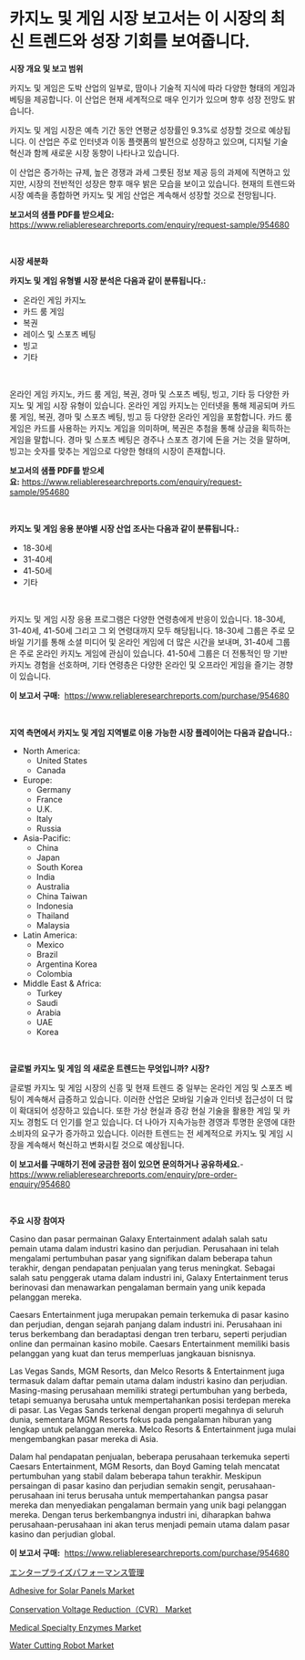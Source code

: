 <p><h1>카지노 및 게임 시장 보고서는 이 시장의 최신 트렌드와 성장 기회를 보여줍니다.</h1></p><p><strong>시장 개요 및 보고 범위</strong></p>
<p><p>카지노 및 게임은 도박 산업의 일부로, 땀이나 기술적 지식에 따라 다양한 형태의 게임과 베팅을 제공합니다. 이 산업은 현재 세계적으로 매우 인기가 있으며 향후 성장 전망도 밝습니다. </p><p>카지노 및 게임 시장은 예측 기간 동안 연평균 성장률인 9.3%로 성장할 것으로 예상됩니다. 이 산업은 주로 인터넷과 이동 플랫폼의 발전으로 성장하고 있으며, 디지털 기술 혁신과 함께 새로운 시장 동향이 나타나고 있습니다. </p><p>이 산업은 증가하는 규제, 높은 경쟁과 과세 그릇된 정보 제공 등의 과제에 직면하고 있지만, 시장의 전반적인 성장은 향후 매우 밝은 모습을 보이고 있습니다. 현재의 트렌드와 시장 예측을 종합하면 카지노 및 게임 산업은 계속해서 성장할 것으로 전망됩니다.</p></p>
<p><strong>보고서의 샘플 PDF를 받으세요:</strong> <a href="https://www.reliableresearchreports.com/enquiry/request-sample/954680">https://www.reliableresearchreports.com/enquiry/request-sample/954680</a></p>
<p>&nbsp;</p>
<p><strong>시장 세분화</strong></p>
<p><strong>카지노 및 게임 유형별 시장 분석은 다음과 같이 분류됩니다.:</strong></p>
<p><ul><li>온라인 게임 카지노</li><li>카드 룸 게임</li><li>복권</li><li>레이스 및 스포츠 베팅</li><li>빙고</li><li>기타</li></ul></p>
<p>&nbsp;</p>
<p><p>온라인 게임 카지노, 카드 룸 게임, 복권, 경마 및 스포츠 베팅, 빙고, 기타 등 다양한 카지노 및 게임 시장 유형이 있습니다. 온라인 게임 카지노는 인터넷을 통해 제공되며 카드 룸 게임, 복권, 경마 및 스포츠 베팅, 빙고 등 다양한 온라인 게임을 포함합니다. 카드 룸 게임은 카드를 사용하는 카지노 게임을 의미하며, 복권은 추첨을 통해 상금을 획득하는 게임을 말합니다. 경마 및 스포츠 베팅은 경주나 스포츠 경기에 돈을 거는 것을 말하며, 빙고는 숫자를 맞추는 게임으로 다양한 형태의 시장이 존재합니다.</p></p>
<p><strong>보고서의 샘플 PDF를 받으세요:</strong>&nbsp;<a href="https://www.reliableresearchreports.com/enquiry/request-sample/954680">https://www.reliableresearchreports.com/enquiry/request-sample/954680</a></p>
<p>&nbsp;</p>
<p><strong> 카지노 및 게임 응용 분야별 시장 산업 조사는 다음과 같이 분류됩니다.:</strong></p>
<p><ul><li>18-30세</li><li>31-40세</li><li>41-50세</li><li>기타</li></ul></p>
<p>&nbsp;</p>
<p><p>카지노 및 게임 시장 응용 프로그램은 다양한 연령층에게 반응이 있습니다. 18-30세, 31-40세, 41-50세 그리고 그 외 연령대까지 모두 해당됩니다. 18-30세 그룹은 주로 모바일 기기를 통해 소셜 미디어 및 온라인 게임에 더 많은 시간을 보내며, 31-40세 그룹은 주로 온라인 카지노 게임에 관심이 있습니다. 41-50세 그룹은 더 전통적인 땅 기반 카지노 경험을 선호하며, 기타 연령층은 다양한 온라인 및 오프라인 게임을 즐기는 경향이 있습니다.</p></p>
<p><strong>이 보고서 구매:</strong>&nbsp; <a href="https://www.reliableresearchreports.com/purchase/954680">https://www.reliableresearchreports.com/purchase/954680</a></p>
<p>&nbsp;</p>
<p><strong>지역 측면에서 카지노 및 게임 지역별로 이용 가능한 시장 플레이어는 다음과 같습니다.:</strong></p>
<p><ul>
    <li>
        North America:
        <ul>
            <li>United States</li>
            <li>Canada</li>
        </ul>
    </li>
    <li>
        Europe:
        <ul>
            <li>Germany</li>
            <li>France</li>
            <li>U.K.</li>
            <li>Italy</li>
            <li>Russia</li>
        </ul>
    </li>
    <li>
        Asia-Pacific:
        <ul>
            <li>China</li>
            <li>Japan</li>
            <li>South Korea</li>
            <li>India</li>
            <li>Australia</li>
            <li>China Taiwan</li>
            <li>Indonesia</li>
            <li>Thailand</li>
            <li>Malaysia</li>
        </ul>
    </li>
    <li>
        Latin America:
        <ul>
            <li>Mexico</li>
            <li>Brazil</li>
            <li>Argentina Korea</li>
            <li>Colombia</li>
        </ul>
    </li>
    <li>
        Middle East & Africa:
        <ul>
            <li>Turkey</li>
            <li>Saudi</li>
            <li>Arabia</li>
            <li>UAE</li>
            <li>Korea</li>
        </ul>
    </li>
    </ul></p>
<p>&nbsp;</p>
<p><strong>글로벌 카지노 및 게임 의 새로운 트렌드는 무엇입니까? 시장?</strong></p>
<p><p>글로벌 카지노 및 게임 시장의 신흥 및 현재 트렌드 중 일부는 온라인 게임 및 스포츠 베팅이 계속해서 급증하고 있습니다. 이러한 산업은 모바일 기술과 인터넷 접근성이 더 많이 확대되어 성장하고 있습니다. 또한 가상 현실과 증강 현실 기술을 활용한 게임 및 카지노 경험도 더 인기를 얻고 있습니다. 더 나아가 지속가능한 경영과 투명한 운영에 대한 소비자의 요구가 증가하고 있습니다. 이러한 트렌드는 전 세계적으로 카지노 및 게임 시장을 계속해서 혁신하고 변화시킬 것으로 예상됩니다.</p></p>
<p><strong>이 보고서를 구매하기 전에 궁금한 점이 있으면 문의하거나 공유하세요.</strong>- <a href="https://www.reliableresearchreports.com/enquiry/pre-order-enquiry/954680">https://www.reliableresearchreports.com/enquiry/pre-order-enquiry/954680</a></p>
<p>&nbsp;</p>
<p><strong>주요 시장 참여자</strong></p>
<p><p>Casino dan pasar permainan Galaxy Entertainment adalah salah satu pemain utama dalam industri kasino dan perjudian. Perusahaan ini telah mengalami pertumbuhan pasar yang signifikan dalam beberapa tahun terakhir, dengan pendapatan penjualan yang terus meningkat. Sebagai salah satu penggerak utama dalam industri ini, Galaxy Entertainment terus berinovasi dan menawarkan pengalaman bermain yang unik kepada pelanggan mereka.</p><p>Caesars Entertainment juga merupakan pemain terkemuka di pasar kasino dan perjudian, dengan sejarah panjang dalam industri ini. Perusahaan ini terus berkembang dan beradaptasi dengan tren terbaru, seperti perjudian online dan permainan kasino mobile. Caesars Entertainment memiliki basis pelanggan yang kuat dan terus memperluas jangkauan bisnisnya.</p><p>Las Vegas Sands, MGM Resorts, dan Melco Resorts & Entertainment juga termasuk dalam daftar pemain utama dalam industri kasino dan perjudian. Masing-masing perusahaan memiliki strategi pertumbuhan yang berbeda, tetapi semuanya berusaha untuk mempertahankan posisi terdepan mereka di pasar. Las Vegas Sands terkenal dengan properti megahnya di seluruh dunia, sementara MGM Resorts fokus pada pengalaman hiburan yang lengkap untuk pelanggan mereka. Melco Resorts & Entertainment juga mulai mengembangkan pasar mereka di Asia.</p><p>Dalam hal pendapatan penjualan, beberapa perusahaan terkemuka seperti Caesars Entertainment, MGM Resorts, dan Boyd Gaming telah mencatat pertumbuhan yang stabil dalam beberapa tahun terakhir. Meskipun persaingan di pasar kasino dan perjudian semakin sengit, perusahaan-perusahaan ini terus berusaha untuk mempertahankan pangsa pasar mereka dan menyediakan pengalaman bermain yang unik bagi pelanggan mereka. Dengan terus berkembangnya industri ini, diharapkan bahwa perusahaan-perusahaan ini akan terus menjadi pemain utama dalam pasar kasino dan perjudian global.</p></p>
<p><strong>이 보고서 구매:</strong>&nbsp;&nbsp;<a href="https://www.reliableresearchreports.com/purchase/954680">https://www.reliableresearchreports.com/purchase/954680</a></p>
<p><p><a href="https://github.com/oqoeusbvpadwjs08/Market-Research-Report-List-1/blob/main/1269540185293.md">エンタープライズパフォーマンス管理</a></p><p><a href="https://github.com/gdfhhhj/Market-Research-Report-List-3/blob/main/adhesive-for-solar-panels-market.md">Adhesive for Solar Panels Market</a></p><p><a href="https://cedar-agate-3da.notion.site/Conservation-Voltage-Reduction-CVR-Market-Size-Market-Trends-and-Growth-Outlook-forecasted-for-pe-a9bca858075943a1a70c2a03f698170e">Conservation Voltage Reduction（CVR） Market</a></p><p><a href="https://circular-yam-9b9.notion.site/Medical-Specialty-Enzymes-Market-Size-Reflecting-a-Forecast-Till-2031-Market-By-Type-By-Applicatio-311a51dbf86045e49a2667fe6b56106e">Medical Specialty Enzymes Market</a></p><p><a href="https://issuu.com/reportprime-2/docs/water-cutting-robot-market-size-2030.pptx">Water Cutting Robot Market</a></p></p>
